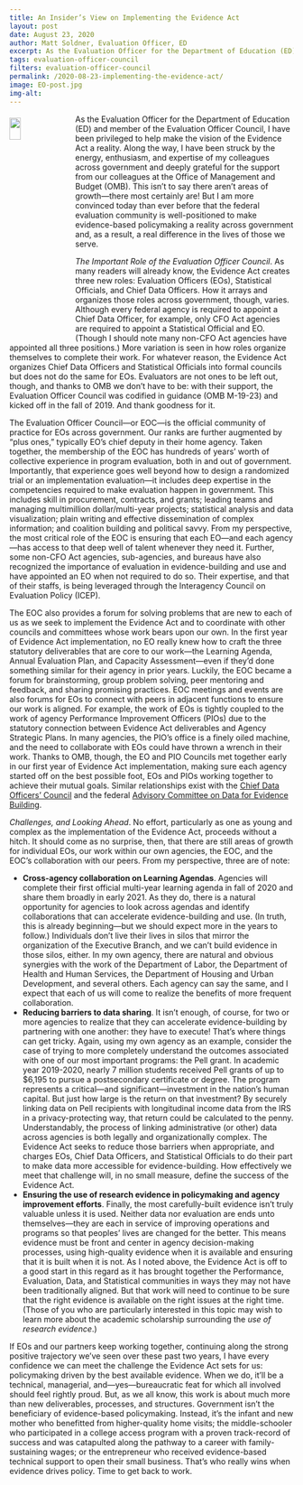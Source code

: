 ```yaml
---
title: An Insider’s View on Implementing the Evidence Act
layout: post
date: August 23, 2020
author: Matt Soldner, Evaluation Officer, ED
excerpt: As the Evaluation Officer for the Department of Education (ED) and member of the Evaluation Officer Council, I have been privileged to help make the vision of the Evidence Act a reality. Along the way,... <a href="../2020-08-23-implementing-the-evidence-act/" aria-label="Implementing the Evidence Act">Continue Reading</a>
tags: evaluation-officer-council
filters: evaluation-officer-council
permalink: /2020-08-23-implementing-the-evidence-act/
image: EO-post.jpg
img-alt: 
---
```


<img src="{{site.baseurl}}/assets/images/blog/EO-post.jpg" alt="" style="float:left; width:20%; height:10%; margin-right:1rem; margin-top:0.4rem">
As the Evaluation Officer for the Department of Education (ED) and member of the Evaluation Officer Council, I have been privileged to help make the vision of the Evidence Act a reality. Along the way, I have been struck by the energy, enthusiasm, and expertise of my colleagues across government and deeply grateful for the support from our colleagues at the Office of Management and Budget (OMB). This isn’t to say there aren’t areas of growth—there most certainly are! But I am more convinced today than ever before that the federal evaluation community is well-positioned to make evidence-based policymaking a reality across government and, as a result, a real difference in the lives of those we serve.

*The Important Role of the Evaluation Officer Council*. As many readers will already know, the Evidence Act creates three new roles: Evaluation Officers (EOs), Statistical Officials, and Chief Data Officers. How it arrays and organizes those roles across government, though, varies. Although every federal agency is required to appoint a Chief Data Officer, for example, only CFO Act agencies are required to appoint a Statistical Official and EO. (Though I should note many non-CFO Act agencies have appointed all three positions.) More variation is seen in how roles organize themselves to complete their work. For whatever reason, the Evidence Act organizes Chief Data Officers and Statistical Officials into formal councils but does not do the same for EOs. Evaluators are not ones to be left out, though, and thanks to OMB we don’t have to be: with their support, the Evaluation Officer Council was codified in guidance (OMB M-19-23) and kicked off in the fall of 2019. And thank goodness for it.

The Evaluation Officer Council—or EOC—is the official community of practice for EOs across government. Our ranks are further augmented by “plus ones,” typically EO’s chief deputy in their home agency. Taken together, the membership of the EOC has hundreds of years’ worth of collective experience in program evaluation, both in and out of government. Importantly, that experience goes well beyond how to design a randomized trial or an implementation evaluation—it includes deep expertise in the competencies required to make evaluation happen in government. This includes skill in procurement, contracts, and grants; leading teams and managing multimillion dollar/multi-year projects; statistical analysis and data visualization; plain writing and effective dissemination of complex information; and coalition building and political savvy. From my perspective, the most critical role of the EOC is ensuring that each EO—and each agency—has access to that deep well of talent whenever they need it. Further, some non-CFO Act agencies, sub-agencies, and bureaus have also recognized the importance of evaluation in evidence-building and use and have appointed an EO when not required to do so.  Their expertise, and that of their staffs, is being leveraged through the Interagency Council on Evaluation Policy (ICEP).

The EOC also provides a forum for solving problems that are new to each of us as we seek to implement the Evidence Act and to coordinate with other councils and committees whose work bears upon our own. In the first year of Evidence Act implementation, no EO really knew how to craft the three statutory deliverables that are core to our work—the Learning Agenda, Annual Evaluation Plan, and Capacity Assessment—even if they’d done something similar for their agency in prior years. Luckily, the EOC became a forum for brainstorming, group problem solving, peer mentoring and feedback, and sharing promising practices. EOC meetings and events are also forums for EOs to connect with peers in adjacent functions to ensure our work is aligned. For example, the work of EOs is tightly coupled to the work of agency Performance Improvement Officers (PIOs) due to the statutory connection between Evidence Act deliverables and Agency Strategic Plans. In many agencies, the PIO’s office is a finely oiled machine, and the need to collaborate with EOs could have thrown a wrench in their work. Thanks to OMB, though, the EO and PIO Councils met together early in our first year of Evidence Act implementation, making sure each agency started off on the best possible foot, EOs and PIOs working together to achieve their mutual goals. Similar relationships exist with the <a href="https://www.cdo.gov/">Chief Data Officers’ Council</a> and the federal <a href="https://www.bea.gov/evidence">Advisory Committee on Data for Evidence Building</a>. 

*Challenges, and Looking Ahead*. No effort, particularly as one as young and complex as the implementation of the Evidence Act, proceeds without a hitch. It should come as no surprise, then, that there are still areas of growth for individual EOs, our work within our own agencies, the EOC, and the EOC’s collaboration with our peers. From my perspective, three are of note:
* **Cross-agency collaboration on Learning Agendas**. Agencies will complete their first official multi-year learning agenda in fall of 2020 and share them broadly in early 2021. As they do, there is a natural opportunity for agencies to look across agendas and identify collaborations that can accelerate evidence-building and use. (In truth, this is already beginning—but we should expect more in the years to follow.) Individuals don’t live their lives in silos that mirror the organization of the Executive Branch, and we can’t build evidence in those silos, either. In my own agency, there are natural and obvious synergies with the work of the Department of Labor, the Department of Health and Human Services, the Department of Housing and Urban Development, and several others. Each agency can say the same, and I expect that each of us will come to realize the benefits of more frequent collaboration. 
* **Reducing barriers to data sharing**. It isn’t enough, of course, for two or more agencies to realize that they can accelerate evidence-building by partnering with one another: they have to execute! That’s where things can get tricky. Again, using my own agency as an example, consider the case of trying to more completely understand the outcomes associated with one of our most important programs: the Pell grant. In academic year 2019-2020, nearly 7 million students received Pell grants of up to $6,195 to pursue a postsecondary certificate or degree. The program represents a critical—and significant—investment in the nation’s human capital. But just how large is the return on that investment? By securely linking data on Pell recipients with longitudinal income data from the IRS in a privacy-protecting way, that return could be calculated to the penny. Understandably, the process of linking administrative (or other) data across agencies is both legally and organizationally complex. The Evidence Act seeks to reduce those barriers when appropriate, and charges EOs, Chief Data Officers, and Statistical Officials to do their part to make data more accessible for evidence-building. How effectively we meet that challenge will, in no small measure, define the success of the Evidence Act.
* **Ensuring the use of research evidence in policymaking and agency improvement efforts**. Finally, the most carefully-built evidence isn’t truly valuable unless it is used. Neither data nor evaluation are ends unto themselves—they are each in service of improving operations and programs so that peoples’ lives are changed for the better. This means evidence must be front and center in agency decision-making processes, using high-quality evidence when it is available and ensuring that it is built when it is not. As I noted above, the Evidence Act is off to a good start in this regard as it has brought together the Performance, Evaluation, Data, and Statistical communities in ways they may not have been traditionally aligned. But that work will need to continue to be sure that the right evidence is available on the right issues at the right time. (Those of you who are particularly interested in this topic may wish to learn more about the academic scholarship surrounding the *use of research evidence*.) 

If EOs and our partners keep working together, continuing along the strong positive trajectory we’ve seen over these past two years, I have every confidence we can meet the challenge the Evidence Act sets for us: policymaking driven by the best available evidence. When we do, it’ll be a technical, managerial, and—yes—bureaucratic feat for which all involved should feel rightly proud. But, as we all know, this work is about much more than new deliverables, processes, and structures. Government isn’t the beneficiary of evidence-based policymaking. Instead, it’s the infant and new mother who benefitted from higher-quality home visits; the middle-schooler who participated in a college access program with a proven track-record of success and was catapulted along the pathway to a career with family-sustaining wages; or the entrepreneur who received evidence-based technical support to open their small business. That’s who really wins when evidence drives policy. Time to get back to work.  
